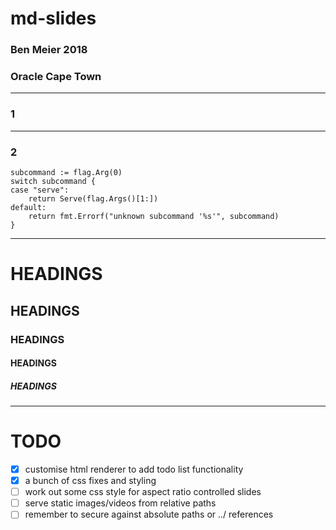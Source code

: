 # md-slides

### Ben Meier 2018
### Oracle Cape Town

---

### 1

---

### 2

```
subcommand := flag.Arg(0)
switch subcommand {
case "serve":
    return Serve(flag.Args()[1:])
default:
    return fmt.Errorf("unknown subcommand '%s'", subcommand)
}
```

---

# HEADINGS
## HEADINGS
### HEADINGS
#### HEADINGS
##### HEADINGS

---

# TODO

- [x] customise html renderer to add todo list functionality
- [x] a bunch of css fixes and styling
- [ ] work out some css style for aspect ratio controlled slides
- [ ] serve static images/videos from relative paths
- [ ] remember to secure against absolute paths or ../ references
